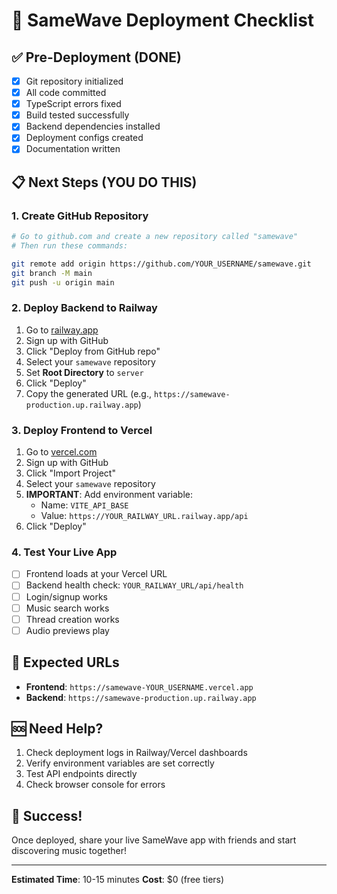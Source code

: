 # 🚀 SameWave Deployment Checklist

## ✅ Pre-Deployment (DONE)
- [x] Git repository initialized
- [x] All code committed
- [x] TypeScript errors fixed
- [x] Build tested successfully
- [x] Backend dependencies installed
- [x] Deployment configs created
- [x] Documentation written

## 📋 Next Steps (YOU DO THIS)

### 1. Create GitHub Repository
```bash
# Go to github.com and create a new repository called "samewave"
# Then run these commands:

git remote add origin https://github.com/YOUR_USERNAME/samewave.git
git branch -M main
git push -u origin main
```

### 2. Deploy Backend to Railway
1. Go to [railway.app](https://railway.app)
2. Sign up with GitHub
3. Click "Deploy from GitHub repo"
4. Select your `samewave` repository
5. Set **Root Directory** to `server`
6. Click "Deploy"
7. Copy the generated URL (e.g., `https://samewave-production.up.railway.app`)

### 3. Deploy Frontend to Vercel
1. Go to [vercel.com](https://vercel.com)
2. Sign up with GitHub
3. Click "Import Project"
4. Select your `samewave` repository
5. **IMPORTANT**: Add environment variable:
   - Name: `VITE_API_BASE`
   - Value: `https://YOUR_RAILWAY_URL.railway.app/api`
6. Click "Deploy"

### 4. Test Your Live App
- [ ] Frontend loads at your Vercel URL
- [ ] Backend health check: `YOUR_RAILWAY_URL/api/health`
- [ ] Login/signup works
- [ ] Music search works
- [ ] Thread creation works
- [ ] Audio previews play

## 🎯 Expected URLs
- **Frontend**: `https://samewave-YOUR_USERNAME.vercel.app`
- **Backend**: `https://samewave-production.up.railway.app`

## 🆘 Need Help?
1. Check deployment logs in Railway/Vercel dashboards
2. Verify environment variables are set correctly
3. Test API endpoints directly
4. Check browser console for errors

## 🎉 Success!
Once deployed, share your live SameWave app with friends and start discovering music together!

---
**Estimated Time**: 10-15 minutes
**Cost**: $0 (free tiers)